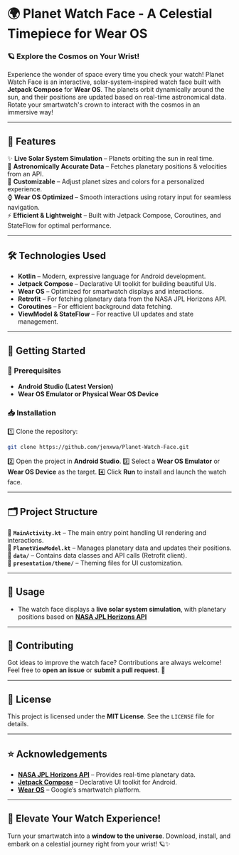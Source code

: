 # 🌍 Planet Watch Face - A Celestial Timepiece for Wear OS

### 🪐 Explore the Cosmos on Your Wrist!
Experience the wonder of space every time you check your watch! Planet Watch Face is an interactive, solar-system-inspired watch face built with **Jetpack Compose** for **Wear OS**. The planets orbit dynamically around the sun, and their positions are updated based on real-time astronomical data. Rotate your smartwatch's crown to interact with the cosmos in an immersive way!

---

## 🚀 Features

✨ **Live Solar System Simulation** – Planets orbiting the sun in real time.  
🔭 **Astronomically Accurate Data** – Fetches planetary positions & velocities from an API.  
🎨 **Customizable** – Adjust planet sizes and colors for a personalized experience.  
⌚ **Wear OS Optimized** – Smooth interactions using rotary input for seamless navigation.  
⚡ **Efficient & Lightweight** – Built with Jetpack Compose, Coroutines, and StateFlow for optimal performance.

---

## 🛠️ Technologies Used

- **Kotlin** – Modern, expressive language for Android development.
- **Jetpack Compose** – Declarative UI toolkit for building beautiful UIs.
- **Wear OS** – Optimized for smartwatch displays and interactions.
- **Retrofit** – For fetching planetary data from the NASA JPL Horizons API.
- **Coroutines** – For efficient background data fetching.
- **ViewModel & StateFlow** – For reactive UI updates and state management.

---

## 🏁 Getting Started

### 📌 Prerequisites
- **Android Studio (Latest Version)**
- **Wear OS Emulator or Physical Wear OS Device**

### 📥 Installation
1️⃣ Clone the repository:
   ```sh
   git clone https://github.com/jenxwa/Planet-Watch-Face.git
   ```
2️⃣ Open the project in **Android Studio**.
3️⃣ Select a **Wear OS Emulator** or **Wear OS Device** as the target.
4️⃣ Click **Run** to install and launch the watch face.

---

## 🗂 Project Structure

📂 **`MainActivity.kt`** – The main entry point handling UI rendering and interactions.  
📂 **`PlanetViewModel.kt`** – Manages planetary data and updates their positions.  
📂 **`data/`** – Contains data classes and API calls (Retrofit client).  
📂 **`presentation/theme/`** – Theming files for UI customization.  

---

## 🌌 Usage
- The watch face displays a **live solar system simulation**, with planetary positions based on **[NASA JPL Horizons API](https://ssd.jpl.nasa.gov/horizons/)**

---

## 🤝 Contributing
Got ideas to improve the watch face? Contributions are always welcome! Feel free to **open an issue** or **submit a pull request**. 🚀

---

## 📜 License
This project is licensed under the **MIT License**. See the `LICENSE` file for details.

---

## ⭐ Acknowledgements
- **[NASA JPL Horizons API](https://ssd.jpl.nasa.gov/horizons/)** – Provides real-time planetary data.
- **[Jetpack Compose](https://developer.android.com/jetpack/compose)** – Declarative UI toolkit for Android.
- **[Wear OS](https://developer.android.com/wear)** – Google’s smartwatch platform.

---

## 🎉 Elevate Your Watch Experience!
Turn your smartwatch into a **window to the universe**. Download, install, and embark on a celestial journey right from your wrist! 🪐✨
